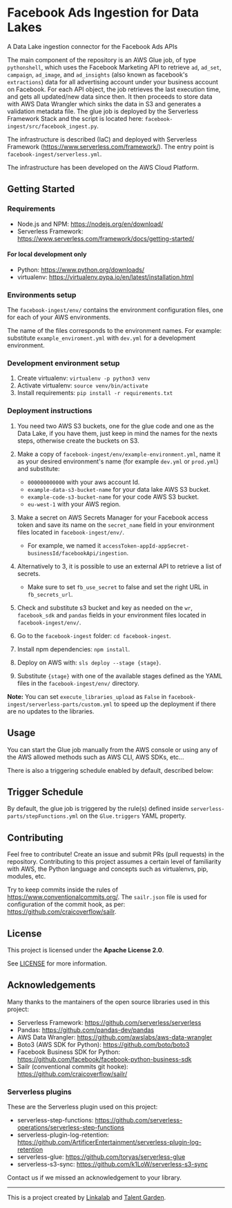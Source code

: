# Facebook Ads Ingestion for Data Lakes

A Data Lake ingestion connector for the Facebook Ads APIs

The main component of the repository is an AWS Glue job, of type `pythonshell`, which uses the Facebook Marketing API to retrieve `ad`, `ad_set`, `campaign`, `ad_image`, and `ad_insights` (also known as facebook's `extractions`) data for all advertising account under your business account on Facebook. For each API object, the job retrieves the last execution time, and gets all updated/new data since then. It then proceeds to store data with AWS Data Wrangler which sinks the data in S3 and generates a validation metadata file. The glue job is deployed by the Serverless Framework Stack and the script is located here: `facebook-ingest/src/facebook_ingest.py`.

The infrastructure is described (IaC) and deployed with Serverless Framework (https://www.serverless.com/framework/). The entry point is `facebook-ingest/serverless.yml`.

The infrastructure has been developed on the AWS Cloud Platform.

## Getting Started

### Requirements

- Node.js and NPM: https://nodejs.org/en/download/
- Serverless Framework: https://www.serverless.com/framework/docs/getting-started/

#### For local development only

- Python: https://www.python.org/downloads/
- virtualenv: https://virtualenv.pypa.io/en/latest/installation.html

### Environments setup

The `facebook-ingest/env/` contains the environment configuration files, one for each of your AWS environments.

The name of the files corresponds to the environment names. For example: substitute `example_enviroment.yml` with `dev.yml` for a development environment.

### Development environment setup

1. Create virtualenv: `virtualenv -p python3 venv`
2. Activate virtualenv: `source venv/bin/activate`
3. Install requirements: `pip install -r requirements.txt`

### Deployment instructions

1. You need two AWS S3 buckets, one for the glue code and one as the Data Lake, if you have them, just keep in mind the names for the nexts steps, otherwise create the buckets on S3.

2. Make a copy of `facebook-ingest/env/example-environment.yml`, name it as your desired environment's name (for example `dev.yml` or `prod.yml`) and substitute:

   - `000000000000` with your aws account Id.
   - `example-data-s3-bucket-name` for your data lake AWS S3 bucket.
   - `example-code-s3-bucket-name` for your code AWS S3 bucket.
   - `eu-west-1` with your AWS region.

3. Make a secret on AWS Secrets Manager for your Facebook access token and save its name on the `secret_name` field in your environment files located in `facebook-ingest/env/`.

   - For example, we named it `accessToken-appId-appSecret-businessId/facebookApi/ingestion`.

4. Alternatively to 3, it is possible to use an external API to retrieve a list of secrets.
   
   -  Make sure to set `fb_use_secret` to false and set the right URL in `fb_secrets_url`.

5. Check and substitute s3 bucket and key as needed on the `wr`, `facebook_sdk` and `pandas` fields in your environment files located in `facebook-ingest/env/`.

6. Go to the `facebook-ingest` folder: `cd facebook-ingest`.

7. Install npm dependencies: `npm install`.

8.  Deploy on AWS with: `sls deploy --stage {stage}`.
   1. Substitute `{stage}` with one of the available stages defined as the YAML files in the `facebook-ingest/env/` directory.

**Note:** You can set `execute_libraries_upload` as `False` in `facebook-ingest/serverless-parts/custom.yml` to speed up the deployment if there are no updates to the libraries.

## Usage

You can start the Glue job manually from the AWS console or using any of the AWS allowed methods such as AWS CLI, AWS SDKs, etc...

There is also a triggering schedule enabled by default, described below:

## Trigger Schedule

By default, the glue job is triggered by the rule(s) defined inside `serverless-parts/stepFunctions.yml` on the `Glue.triggers` YAML property.

## Contributing

Feel free to contribute! Create an issue and submit PRs (pull requests) in the repository. Contributing to this project assumes a certain level of familiarity with AWS, the Python language and concepts such as virtualenvs, pip, modules, etc.

Try to keep commits inside the rules of https://www.conventionalcommits.org/. The `sailr.json` file is used for configuration of the commit hook, as per: https://github.com/craicoverflow/sailr.

## License

This project is licensed under the **Apache License 2.0**.

See [LICENSE](LICENSE) for more information.

## Acknowledgements

Many thanks to the mantainers of the open source libraries used in this project:

- Serverless Framework: https://github.com/serverless/serverless
- Pandas: https://github.com/pandas-dev/pandas
- AWS Data Wrangler: https://github.com/awslabs/aws-data-wrangler
- Boto3 (AWS SDK for Python): https://github.com/boto/boto3
- Facebook Business SDK for Python: https://github.com/facebook/facebook-python-business-sdk
- Sailr (conventional commits git hooke): https://github.com/craicoverflow/sailr/

### Serverless plugins

These are the Serverless plugin used on this project:

- serverless-step-functions: https://github.com/serverless-operations/serverless-step-functions
- serverless-plugin-log-retention: https://github.com/ArtificerEntertainment/serverless-plugin-log-retention
- serverless-glue: https://github.com/toryas/serverless-glue
- serverless-s3-sync: https://github.com/k1LoW/serverless-s3-sync

Contact us if we missed an acknowledgement to your library.

---

This is a project created by [Linkalab](https://linkalab.it) and [Talent Garden](https://talentgarden.org).
